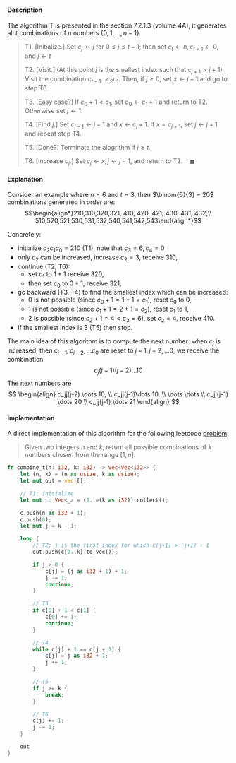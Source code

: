 #### Description

The algorithm T is presented in the section 7.2.1.3 (volume 4A), it generates all $t$ combinations of $n$ numbers $\{ 0,1,\dots,n-1 \}$.

> T1. [Initialize.] Set $c_j \leftarrow j$ for $0 \leq j \leq t-1$; then set $c_t \leftarrow n, c_{t+1} \leftarrow 0$, and $j \leftarrow t$
>
> T2. [Visit.] (At this point $j$ is the smallest index such that $c_{j+1} > j+1$). Visit the combination $c_{t-1}\dots c_2 c_1$. Then, if $j\geq0$, set $x\leftarrow j+1$ and go to step T6.
>
> T3. [Easy case?] If $c_0 + 1 < c_1$, set $c_0 \leftarrow {c_1+1}$ and return to T2. Otherwise set $j \leftarrow 1$.
>
> T4. [Find $j$.] Set $c_{j-1} \leftarrow {j-1}$ and $x \leftarrow {c_j+1}$. If $x=c_{j+1}$, set $j \leftarrow {j+1}$ and repeat step T4.
>
> T5. [Done?] Terminate the alogrithm if $j \geq t$.
>
> T6. [Increase $c_j$.] Set $c_j \leftarrow x, j \leftarrow {j-1}$, and return to T2.$\quad \blacksquare$

#### Explanation

Consider an example where $n=6$ and $t=3$, then $\binom{6}{3} = 20$ combinations generated in order are: $$\begin{align*}210,310,320,321, 410, 420, 421, 430, 431, 432,\\ 510,520,521,530,531,532,540,541,542,543\end{align*}$$

Concretely:
- initialize $c_2 c_1 c_0 = 210$ (T1), note that $c_3= 6, c_4 = 0$
- only $c_2$ can be increased, increase $c_2=3$, receive $310$,
- continue (T2, T6):
  - set $c_1$ to $1+1$ receive $320$,
  - then set $c_0$ to $0+1$, receive $321$,
- go backward (T3, T4) to find the smallest index which can be increased:
  - 0 is not possible (since $c_0 + 1 = 1 + 1 = c_1$), reset $c_0$ to $0$,
  -  1 is not possible (since $c_1 + 1 = 2+1 = c_2$), reset $c_1$ to $1$,
  - 2 is possible (since $c_2 + 1 = 4 < c_3 = 6$), set $c_2 = 4$, receive $410$.
- if the smallest index is $3$ (T5) then stop.

The main idea of this algorithm is to compute the next number: when $c_j$ is increased, then $c_{j-1}, c_{j-2}, \dots c_0$ are reset to $j-1, j-2, \dots 0$, we receive the combination $$c_j(j-1)(j-2) \dots 10$$
The next numbers are
$$
\begin{align}
c_jj(j-2) \dots 10, \\ c_jj(j-1)\dots 10, \\ \dots \dots \\ c_jj(j-1) \dots 20 \\ c_jj(j-1) \dots 21
\end{align}
$$

#### Implementation

A direct implementation of this algorithm for the following leetcode [problem](https://leetcode.com/problems/combinations):

> Given two integers $n$ and $k$, return all possible combinations of $k$ numbers chosen from the range $[1, n]$.

```rust
fn combine_t(n: i32, k: i32) -> Vec<Vec<i32>> {
    let (n, k) = (n as usize, k as usize);
    let mut out = vec![];

    // T1: initialize
    let mut c: Vec<_> = (1..=(k as i32)).collect();

    c.push(n as i32 + 1);
    c.push(0);
    let mut j = k - 1;

    loop {
        // T2: j is the first index for which c[j+1] > (j+1) + 1
        out.push(c[0..k].to_vec());

        if j > 0 {
            c[j] = (j as i32 + 1) + 1;
            j -= 1;
            continue;
        }

        // T3
        if c[0] + 1 < c[1] {
            c[0] += 1;
            continue;
        }

        // T4
        while c[j] + 1 == c[j + 1] {
            c[j] = j as i32 + 1;
            j += 1;
        }

        // T5
        if j >= k {
            break;
        }

        // T6
        c[j] += 1;
        j -= 1;
    }

    out
}
```